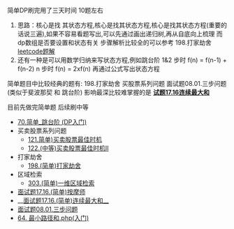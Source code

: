 简单DP刷完用了三天时间 10题左右

1. 思路：核心是找 其状态方程,核心是找其状态方程,核心是找其状态方程(重要的话说三遍),如果不容易看题写出,可以先通过画出递归树,再从自底向上梳理
而dp数组是否要设置和状态有关
步骤解析比较全的可以参考 198.打家劫舍[leetcode题解](https://leetcode-cn.com/problems/house-robber/solution/xiao-bai-chu-xue-dpxie-ti-jie-by-wuy9788/)
2. 还有一种是可以用数学归纳来写状态方程,例如跳台阶 1&2 步时 f(n) = f(n-1) + f(n-2)
                                            n 步时  f(n) = 2xf(n) 再通过公式写出状态方程

简单题目中比较经典的题有: 198.打家劫舍  买股票系列问题  面试题08.01.三步问题(类似于斐波那契 和 跳台阶)  影响最深比较难掌握的是 [__试题17.16连续最大和__](https://github.com/wuye251/algorithm/blob/master/%E5%8A%9B%E6%89%A3/%E5%8A%A8%E6%80%81%E8%A7%84%E5%88%92/%E9%9D%A2%E8%AF%95%E9%A2%9817.16.%E7%AE%80%E5%8D%95_%E8%BF%9E%E7%BB%AD%E6%95%B0%E5%88%97%E6%9C%80%E5%A4%A7%E5%92%8C.php)

目前先做完简单题  后续刷中等

- [70.简单_跳台阶 (DP入门)](https://github.com/wuye251/algorithm/blob/master/%E5%8A%9B%E6%89%A3/%E5%8A%A8%E6%80%81%E8%A7%84%E5%88%92/70.%E7%AE%80%E5%8D%95_%E9%9D%92%E8%9B%99%E8%B7%B3%E5%8F%B0%E9%98%B6.php)
- 买卖股票系列问题
	- [121.简单)买卖股票最佳时机](https://github.com/wuye251/algorithm/blob/master/%E5%8A%9B%E6%89%A3/%E5%8A%A8%E6%80%81%E8%A7%84%E5%88%92/%E4%B9%B0%E5%8D%96%E8%82%A1%E7%A5%A8%E7%B3%BB%E5%88%97%E9%97%AE%E9%A2%98/121.%E7%AE%80%E5%8D%95_%E4%B9%B0%E5%8D%96%E8%82%A1%E7%A5%A8%E6%9C%80%E4%BD%B3%E6%97%B6%E6%9C%BA%E7%B3%BB%E5%88%97.php)
	- [122.(中等)买卖股票最佳时机II](https://github.com/wuye251/algorithm/blob/master/%E5%8A%9B%E6%89%A3/%E5%8A%A8%E6%80%81%E8%A7%84%E5%88%92/%E4%B9%B0%E5%8D%96%E8%82%A1%E7%A5%A8%E7%B3%BB%E5%88%97%E9%97%AE%E9%A2%98/122.%E4%B8%AD%E7%AD%89_%E4%B9%B0%E5%8D%96%E8%82%A1%E7%A5%A8%E6%9C%80%E4%BD%B3%E6%97%B6%E6%9C%BAII.php)
- 打家劫舍
	- [198.(简单)打家劫舍](https://github.com/wuye251/algorithm/blob/master/%E5%8A%9B%E6%89%A3/%E5%8A%A8%E6%80%81%E8%A7%84%E5%88%92/%E6%89%93%E5%AE%B6%E5%8A%AB%E8%88%8D/198.%E7%AE%80%E5%8D%95_%E6%89%93%E5%AE%B6%E5%8A%AB%E8%88%8D.php)
- 区域检索
	- [303.(简单)一维区域检索](https://github.com/wuye251/algorithm/blob/master/%E5%8A%9B%E6%89%A3/%E5%8A%A8%E6%80%81%E8%A7%84%E5%88%92/%E5%8C%BA%E5%9F%9F%E6%A3%80%E7%B4%A2/303.%E7%AE%80%E5%8D%95_%E4%B8%80%E7%BB%B4%E5%8C%BA%E5%9F%9F%E6%A3%80%E7%B4%A2.php)
- [面试题17.16.(简单)按摩师](https://github.com/wuye251/algorithm/blob/master/%E5%8A%9B%E6%89%A3/%E5%8A%A8%E6%80%81%E8%A7%84%E5%88%92/%E9%9D%A2%E8%AF%95%E9%A2%9817.16.%E7%AE%80%E5%8D%95_%E6%8C%89%E6%91%A9%E5%B8%88.php)
- __[面试题17.16.(简单)连续最大和__](https://github.com/wuye251/algorithm/blob/master/%E5%8A%9B%E6%89%A3/%E5%8A%A8%E6%80%81%E8%A7%84%E5%88%92/%E9%9D%A2%E8%AF%95%E9%A2%9817.16.%E7%AE%80%E5%8D%95_%E8%BF%9E%E7%BB%AD%E6%95%B0%E5%88%97%E6%9C%80%E5%A4%A7%E5%92%8C.php)
- [面试题08.01.三步问题](https://github.com/wuye251/algorithm/blob/master/%E5%8A%9B%E6%89%A3/%E5%8A%A8%E6%80%81%E8%A7%84%E5%88%92/%E9%9D%A2%E8%AF%95%E9%A2%9808.01.%E7%AE%80%E5%8D%95_%E4%B8%89%E6%AD%A5%E9%97%AE%E9%A2%98.php)
- [64. 最小路径和.php(入门)]()